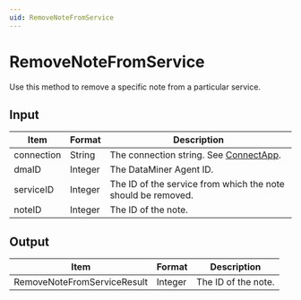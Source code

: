 ```yaml
---
uid: RemoveNoteFromService
---
```


# RemoveNoteFromService

Use this method to remove a specific note from a particular service.

## Input

| Item       | Format  | Description                                                  |
|------------|---------|--------------------------------------------------------------|
| connection | String  | The connection string. See [ConnectApp](xref:ConnectApp).    |
| dmaID      | Integer | The DataMiner Agent ID.                                      |
| serviceID  | Integer | The ID of the service from which the note should be removed. |
| noteID     | Integer | The ID of the note.                                          |

## Output

| Item                        | Format  | Description         |
|-----------------------------|---------|---------------------|
| RemoveNoteFromServiceResult | Integer | The ID of the note. |
